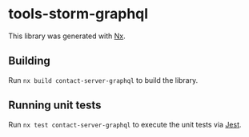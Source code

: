 # tools-storm-graphql

This library was generated with [Nx](https://nx.dev).

## Building

Run `nx build contact-server-graphql` to build the library.

## Running unit tests

Run `nx test contact-server-graphql` to execute the unit tests via [Jest](https://jestjs.io).
